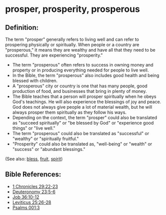 # prosper, prosperity, prosperous #

## Definition: ##

The term "prosper" generally refers to living well and can refer to prospering physically or spiritually. When people or a country are "prosperous," it means they are wealthy and have all that they need to be successful. They are experiencing "prosperity."

* The term "prosperous" often refers to success in owning money and property or in producing everything needed for people to live well.
* In the Bible, the term "prosperous" also includes good health and being blessed with children.
* A "prosperous" city or country is one that has many people, good production of food, and businesses that bring in plenty of money.
* The Bible teaches that a person will prosper spiritually when he obeys God's teachings. He will also experience the blessings of joy and peace. God does not always give people a lot of material wealth, but he will always prosper them spiritually as they follow his ways.
* Depending on the context, the term "prosper" could also be translated as "succeed spiritually" or "be blessed by God" or "experience good things" or "live well."
* The term "prosperous" could also be translated as "successful" or "wealthy" or "spiritually fruitful."
* "Prosperity" could also be translated as, "well-being" or "wealth" or "success" or "abundant blessings."

(See also: [bless](../kt/bless.md), [fruit](../kt/fruit.md), [spirit](../kt/spirit.md))

## Bible References: ##

* [1 Chronicles 29:22-23](https://door43.org/en/bible/notes/1ch/29/22)
* [Deuteronomy 23:5-6](https://door43.org/en/bible/notes/deu/23/05)
* [Job 36:10-12](https://door43.org/en/bible/notes/job/36/10)
* [Leviticus 25:26-28](https://door43.org/en/bible/notes/lev/25/26)
* [Psalms 001:3](https://door43.org/en/bible/notes/psa/001/003)


